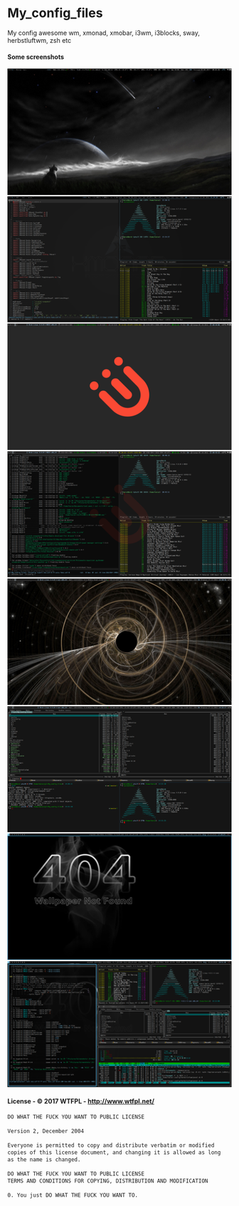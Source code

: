 # My_config_files

My config awesome wm, xmonad, xmobar, i3wm, i3blocks, sway, herbstluftwm, zsh etc

#### Some screenshots 

![](/screenshots/xmonad-1.png?raw=true)
![](/screenshots/xmonad-2.png?raw=true)
![](/screenshots/i3wm-1.png?raw=true)
![](/screenshots/i3wm-2.png?raw=true)
![](/screenshots/sway1.png?raw=true)
![](/screenshots/sway2.png?raw=true)
![](/screenshots/herbstluftwm-1.png?raw=true)
![](/screenshots/herbstluftwm-3.png?raw=true)

#### License - © 2017 WTFPL - http://www.wtfpl.net/ 

```
DO WHAT THE FUCK YOU WANT TO PUBLIC LICENSE 

Version 2, December 2004

Everyone is permitted to copy and distribute verbatim or modified
copies of this license document, and changing it is allowed as long
as the name is changed.

DO WHAT THE FUCK YOU WANT TO PUBLIC LICENSE
TERMS AND CONDITIONS FOR COPYING, DISTRIBUTION AND MODIFICATION

0. You just DO WHAT THE FUCK YOU WANT TO.